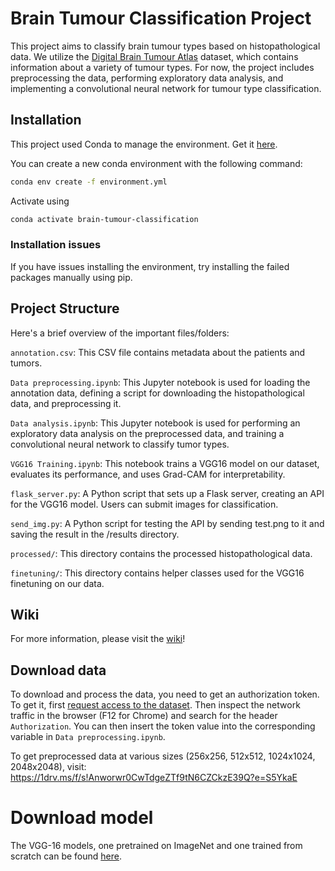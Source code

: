 # Brain Tumour Classification Project

This project aims to classify brain tumour types based on histopathological data. We utilize the [Digital Brain Tumour Atlas](https://www.nature.com/articles/s41597-022-01157-0) dataset, which contains information about a variety of tumour types. For now, the project includes preprocessing the data, performing exploratory data analysis, and implementing a convolutional neural network for tumour type classification.

## Installation

This project used Conda to manage the environment. Get it [here](https://www.anaconda.com/download).

You can create a new conda environment with the following command:

```bash
conda env create -f environment.yml
```

Activate using 

```bash
conda activate brain-tumour-classification
```

### Installation issues

If you have issues installing the environment, try installing the failed packages manually using pip.

## Project Structure
Here's a brief overview of the important files/folders:

`annotation.csv`: This CSV file contains metadata about the patients and tumors.

`Data preprocessing.ipynb`: This Jupyter notebook is used for loading the annotation data, defining a script for downloading the histopathological data, and preprocessing it.

`Data analysis.ipynb`: This Jupyter notebook is used for performing an exploratory data analysis on the preprocessed data, and training a convolutional neural network to classify tumor types.

`VGG16 Training.ipynb`: This notebook trains a VGG16 model on our dataset, evaluates its performance, and uses Grad-CAM for interpretability.

`flask_server.py`: A Python script that sets up a Flask server, creating an API for the VGG16 model. Users can submit images for classification.

`send_img.py`: A Python script for testing the API by sending test.png to it and saving the result in the /results directory.

`processed/`: This directory contains the processed histopathological data.

`finetuning/`: This directory contains helper classes used for the VGG16 finetuning on our data.

## Wiki

For more information, please visit the [wiki](https://github.com/zebleck/Brain-Tumour-Analysis/wiki)!

## Download data

To download and process the data, you need to get an authorization token. To get it, first [request access to the dataset](https://data-proxy.ebrains.eu/datasets/8fc108ab-e2b4-406f-8999-60269dc1f994). Then inspect the network traffic in the browser (F12 for Chrome) and search for the header `Authorization`. You can then insert the token value into the corresponding variable in `Data preprocessing.ipynb`.

To get preprocessed data at various sizes (256x256, 512x512, 1024x1024, 2048x2048), visit: https://1drv.ms/f/s!Anworwr0CwTdgeZTf9tN6CZCkzE39Q?e=S5YkaE

# Download model

The VGG-16 models, one pretrained on ImageNet and one trained from scratch can be found [here](https://1drv.ms/f/s!Anworwr0CwTdg7JPAVt2zCHYm_mV9w?e=ejehBW).
